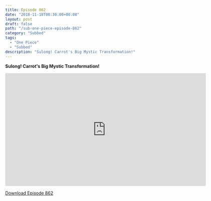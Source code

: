 ```yaml
---
title: Episode 862
date: "2018-11-18T00:30:00+00:00"
layout: post
draft: false
path: "/sub-one-piece-episode-862"
category: "Subbed"
tags:
  - "One Piece"
  - "Subbed"
description: "Sulong! Carrot's Big Mystic Transformation!"
---
```


**Sulong! Carrot's Big Mystic Transformation!**

<iframe width="640" height="360" src="https://www.rapidvideo.com/e/G6FRPHCI8H" frameborder="0" marginwidth=0 marginheight=0 scrolling=no allowfullscreen></iframe>

<a href="http://ouo.io/qs/eCodkFEQ?s=https://rapidvid.to/d/https://www.rapidvideo.com/e/G6FRPHCI8H">Download Episode 862</a>
